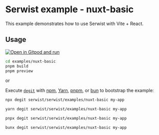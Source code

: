 # Serwist example - nuxt-basic

This example demonstrates how to use Serwist with Vite + React.

## Usage

[![Open in Gitpod and run](https://img.shields.io/badge/Open%20In-Gitpod.io-%231966D2?style=for-the-badge&logo=gitpod)](https://gitpod.io/#https://github.com/serwist/serwist/)

```bash
cd examples/nuxt-basic
pnpm build
pnpm preview
```

or

Execute [`degit`](https://github.com/Rich-Harris/degit) with [npm](https://docs.npmjs.com/cli/init), [Yarn](https://yarnpkg.com/lang/en/docs/cli/create/), [pnpm](https://pnpm.io), or [bun](https://bun.sh) to bootstrap the example:

```bash
npx degit serwist/serwist/examples/nuxt-basic my-app
```

```bash
yarn degit serwist/serwist/examples/nuxt-basic my-app
```

```bash
pnpx degit serwist/serwist/examples/nuxt-basic my-app
```

```bash
bunx degit serwist/serwist/examples/nuxt-basic my-app
```
